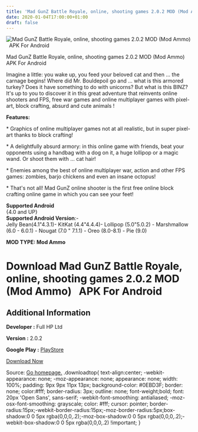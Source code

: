 ```yaml
---
title: 'Mad GunZ Battle Royale, online, shooting games 2.0.2 MOD (Mod Ammo)   APK For Android'
date: 2020-01-04T17:00:00+01:00
draft: false
---
```


![Mad GunZ Battle Royale, online, shooting games 2.0.2 MOD (Mod Ammo)   APK For Android](https://i0.wp.com/apkhome.net/wp-content/uploads/2020/01/Mad-GunZ-Battle-Royale-online-shooting-games-2.0.2-MOD-Mod-Ammo.png "Mad GunZ Battle Royale, online, shooting games 2.0.2 MOD (Mod Ammo)   APK For Android")

  

Mad GunZ Battle Royale, online, shooting games 2.0.2 MOD (Mod Ammo)   APK For Android

Imagine a little: you wake up, you feed your beloved cat and then ... the carnage begins! Where did Mr. Bouldepoil go and ... what is this armored turkey? Does it have something to do with unicorns? But what is this BINZ? It's up to you to discover it in this great adventure that reinvents online shooters and FPS, free war games and online multiplayer games with pixel-art, block crafting, absurd and cute animals !

**Features:**

\* Graphics of online multiplayer games not at all realistic, but in super pixel-art thanks to block crafting!

\* A delightfully absurd armory: in this online game with friends, beat your opponents using a handbag with a dog on it, a huge lollipop or a magic wand. Or shoot them with ... cat hair!

\* Enemies among the best of online multiplayer war, action and other FPS games: zombies, barjo chickens and even an insane octopus!

\* That's not all! Mad GunZ online shooter is the first free online block crafting online game in which you can see your feet!

**Supported Android**  
{4.0 and UP}  
**Supported Android Version**:-  
Jelly Bean(4.1"4.3.1)- KitKat (4.4"4.4.4)- Lollipop (5.0"5.0.2) - Marshmallow (6.0 - 6.0.1) - Nougat (7.0 " 7.1.1) - Oreo (8.0-8.1) - Pie (9.0)

**MOD TYPE: Mod Ammo**

Download Mad GunZ Battle Royale, online, shooting games 2.0.2 MOD (Mod Ammo)   APK For Android
===============================================================================================

Additional Information
----------------------

**Developer :** Full HP Ltd

**Version :** 2.0.2

**Google Play :** [PlayStore](https://play.google.com/store/apps/details?id=com.mad.gunz)

  

[Download Now](https://store4app.co/post/mad-gunz-battle-royale-online-shooting-games-2-0-2-mod-mod-ammo-apk-for-android_1578151891)

  
Source: [Go homepage.](https://store4app.co/post/mad-gunz-battle-royale-online-shooting-games-2-0-2-mod-mod-ammo-apk-for-android_1578151891) .downloadtop{ text-align:center; -webkit-appearance: none; -moz-appearance: none; appearance: none; width: 100%; padding: 9px 9px 11px 13px; background-color: #0EBD3F; border: none; color:#fff; border-radius: 3px; outline: none; font-weight;bold; font: 20px 'Open Sans', sans-serif; -webkit-font-smoothing: antialiased; -moz-osx-font-smoothing: grayscale; color: #fff; cursor: pointer; border-radius:15px;-webkit-border-radius:15px;-moz-border-radius:5px;box-shadow:0 0 5px rgba(0,0,0,.2);-moz-box-shadow:0 0 5px rgba(0,0,0,.2);-webkit-box-shadow:0 0 5px rgba(0,0,0,.2) !important; }